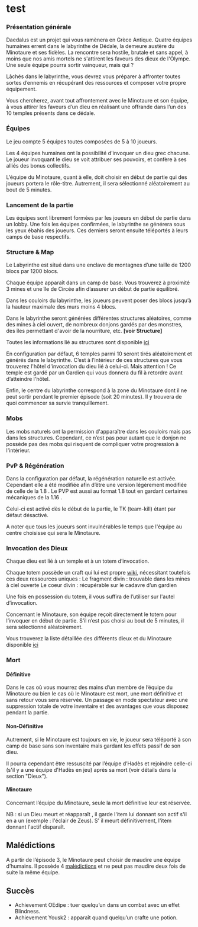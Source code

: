 # test

### Présentation générale

Daedalus est un projet qui vous ramènera en Grèce Antique. Quatre équipes humaines errent dans le labyrinthe de Dédale, la demeure austère du Minotaure et ses fidèles. La rencontre sera hostile, brutale et sans appel, à moins que nos amis mortels ne s'attirent les faveurs des dieux de l'Olympe. Une seule équipe pourra sortir vainqueur, mais qui ?

Lâchés dans le labyrinthe, vous devrez vous préparer à affronter toutes sortes d’ennemis en récupérant des ressources et composer votre propre équipement.

Vous chercherez, avant tout affrontement avec le Minotaure et son équipe, à vous attirer les faveurs d’un dieu en réalisant une offrande dans l’un des 10 temples présents dans ce dédale.

### Équipes

Le jeu compte 5 équipes toutes composées de 5 à 10 joueurs.

Les 4 équipes humaines ont la possibilité d'invoquer un dieu grec chacune. Le joueur invoquant le dieu se voit attribuer ses pouvoirs, et confère à ses alliés des bonus collectifs.

L’équipe du Minotaure, quant à elle, doit choisir en début de partie qui des joueurs portera le rôle-titre. Autrement, il sera sélectionné aléatoirement au bout de 5 minutes.

### Lancement de la partie

Les équipes sont librement formées par les joueurs en début de partie dans un lobby. Une fois les équipes confirmées, le labyrinthe se générera sous les yeux ébahis des joueurs. Ces derniers seront ensuite téléportés à leurs camps de base respectifs.

### Structure & Map

Le Labyrinthe est situé dans une enclave de montagnes d’une taille de 1200 blocs par 1200 blocs.

Chaque équipe apparaît dans un camp de base. Vous trouverez à proximité 3 mines et une île de Circée afin d’assurer un début de partie équilibré.

Dans les couloirs du labyrinthe, les joueurs peuvent poser des blocs jusqu’à la hauteur maximale des murs moins 4 blocs.

Dans le labyrinthe seront générées différentes structures aléatoires, comme des mines à ciel ouvert, de nombreux donjons gardés par des monstres, des îles permettant d'avoir de la nourriture, etc. **\[voir Structure\]**

Toutes les informations lié au structures sont disponible [ici](https://github.com/zelytra/Daedalus/wiki/Structures)

En configuration par défaut, 6 temples parmi 10 seront tirés aléatoirement et générés dans le labyrinthe. C’est à l’intérieur de ces structures que vous trouverez l'hôtel d'invocation du dieu lié à celui-ci. Mais attention ! Ce temple est gardé par un Gardien qui vous donnera du fil à retordre avant d’atteindre l'hôtel.

Enfin, le centre du labyrinthe correspond à la zone du Minotaure dont il ne peut sortir pendant le premier épisode \(soit 20 minutes\). Il y trouvera de quoi commencer sa survie tranquillement.

### Mobs

Les mobs naturels ont la permission d'apparaître dans les couloirs mais pas dans les structures. Cependant, ce n’est pas pour autant que le donjon ne possède pas des mobs qui risquent de compliquer votre progression à l'intérieur.

### PvP & Régénération

Dans la configuration par défaut, la régénération naturelle est activée. Cependant elle a été modifiée afin d’être une version légèrement modifiée de celle de la 1.8 . Le PVP est aussi au format 1.8 tout en gardant certaines mécaniques de la 1.16 .

Celui-ci est activé dès le début de la partie, le TK \(team-kill\) étant par défaut désactivé.

A noter que tous les joueurs sont invulnérables le temps que l'équipe au centre choisisse qui sera le Minotaure.

### Invocation des Dieux

Chaque dieu est lié à un temple et à un totem d’invocation.

Chaque totem possède un craft qui lui est propre [wiki](https://github.com/zelytra/Daedalus/wiki/Craft), nécessitant toutefois ces deux ressources uniques : Le fragment divin : trouvable dans les mines à ciel ouverte Le coeur divin : récupérable sur le cadavre d’un gardien

Une fois en possession du totem, il vous suffira de l’utiliser sur l'autel d’invocation.

Concernant le Minotaure, son équipe reçoit directement le totem pour l’invoquer en début de partie. S’il n’est pas choisi au bout de 5 minutes, il sera sélectionné aléatoirement.

Vous trouverez la liste détaillée des différents dieux et du Minotaure disponible [ici](https://github.com/zelytra/Daedalus/wiki/Gods)

### Mort

#### Définitive

Dans le cas où vous mourrez des mains d’un membre de l’équipe du Minotaure ou bien le cas où le Minotaure est mort, une mort définitive et sans retour vous sera réservée. Un passage en mode spectateur avec une suppression totale de votre inventaire et des avantages que vous disposez pendant la partie.

#### Non-Définitive

Autrement, si le Minotaure est toujours en vie, le joueur sera téléporté à son camp de base sans son inventaire mais gardant les effets passif de son dieu.

Il pourra cependant être ressuscité par l’équipe d’Hadès et rejoindre celle-ci \(s'il y a une équipe d'Hadès en jeu\) après sa mort \(voir détails dans la section "Dieux"\).

#### Minotaure

Concernant l’équipe du Minotaure, seule la mort définitive leur est réservée.

NB : si un Dieu meurt et réapparaît , il garde l'item lui donnant son actif s'il en a un \(exemple : l'éclair de Zeus\). S' il meurt définitivement, l'item donnant l'actif disparaît.

## Malédictions

A partir de l’épisode 3, le Minotaure peut choisir de maudire une équipe d’humains. Il possède 4 [malédictions](https://github.com/zelytra/Daedalus/wiki/Curse) et ne peut pas maudire deux fois de suite la même équipe.

## Succès

* Achievement OEdipe : tuer quelqu’un dans un combat avec un effet Blindness.
* Achievement Yousk2 : apparaît quand quelqu’un crafte une potion.

